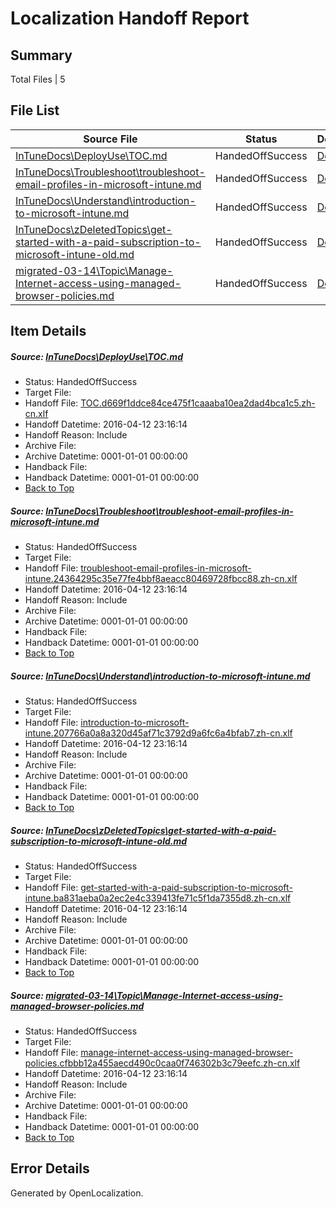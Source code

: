 # <a name='report-top'></a> Localization Handoff Report

## Summary
 Total Files | 5

## File List
 Source File | Status | Details 
 ----------- | ------ | ------- 
 [InTuneDocs\DeployUse\TOC.md](https://github.com/Microsoft/IntuneDocs-pr/blob/c7773d61104b212c0a37abfdd2fedda8345df20c/InTuneDocs/DeployUse/TOC.md) | HandedOffSuccess | [Details](#92c650dc4ad6f52575bc7022c350abb69a7b7779284)
 [InTuneDocs\Troubleshoot\troubleshoot-email-profiles-in-microsoft-intune.md](https://github.com/Microsoft/IntuneDocs-pr/blob/fa77a78c576696ee18e64681fffc4c0bf5e26b29/InTuneDocs/Troubleshoot/troubleshoot-email-profiles-in-microsoft-intune.md) | HandedOffSuccess | [Details](#2065cca69c9f81e361744a243daaa3cc26a702751150)
 [InTuneDocs\Understand\introduction-to-microsoft-intune.md](https://github.com/Microsoft/IntuneDocs-pr/blob/94d7639b88ef8c1de0a876ce05fa3a6f94eba2f6/InTuneDocs/Understand/introduction-to-microsoft-intune.md) | HandedOffSuccess | [Details](#0c542a53ee712c9ab855455b5b39743648d47d7f1172)
 [InTuneDocs\zDeletedTopics\get-started-with-a-paid-subscription-to-microsoft-intune-old.md](https://github.com/Microsoft/IntuneDocs-pr/blob/c7773d61104b212c0a37abfdd2fedda8345df20c/InTuneDocs/zDeletedTopics/get-started-with-a-paid-subscription-to-microsoft-intune-old.md) | HandedOffSuccess | [Details](#1f70c7f8f2a8405f752706db5e7969fbce0ca03e1389)
 [migrated-03-14\Topic\Manage-Internet-access-using-managed-browser-policies.md](https://github.com/Microsoft/IntuneDocs-pr/blob/c7773d61104b212c0a37abfdd2fedda8345df20c/migrated-03-14/Topic/Manage-Internet-access-using-managed-browser-policies.md) | HandedOffSuccess | [Details](#23cba0278d75843f988320a398c0443f4bb2c9722122)

## Item Details
##### <a name='92c650dc4ad6f52575bc7022c350abb69a7b7779284'></a> Source: [InTuneDocs\DeployUse\TOC.md](https://github.com/Microsoft/IntuneDocs-pr/blob/c7773d61104b212c0a37abfdd2fedda8345df20c/InTuneDocs/DeployUse/TOC.md)
* Status: HandedOffSuccess
* Target File: 
* Handoff File: [TOC.d669f1ddce84ce475f1caaaba10ea2dad4bca1c5.zh-cn.xlf](https://github.com/Microsoft/EM.handoff/blob/f8ba50e0ad83074ba3a6290bef7eecdfd1022d31/ol-handoff/Microsoft/IntuneDocs-pr.zh-cn/master/TOC.d669f1ddce84ce475f1caaaba10ea2dad4bca1c5.zh-cn.xlf)
* Handoff Datetime: 2016-04-12 23:16:14
* Handoff Reason: Include
* Archive File: 
* Archive Datetime: 0001-01-01 00:00:00
* Handback File: 
* Handback Datetime: 0001-01-01 00:00:00
* [Back to Top](#report-top)

##### <a name='2065cca69c9f81e361744a243daaa3cc26a702751150'></a> Source: [InTuneDocs\Troubleshoot\troubleshoot-email-profiles-in-microsoft-intune.md](https://github.com/Microsoft/IntuneDocs-pr/blob/fa77a78c576696ee18e64681fffc4c0bf5e26b29/InTuneDocs/Troubleshoot/troubleshoot-email-profiles-in-microsoft-intune.md)
* Status: HandedOffSuccess
* Target File: 
* Handoff File: [troubleshoot-email-profiles-in-microsoft-intune.24364295c35e77fe4bbf8aeacc80469728fbcc88.zh-cn.xlf](https://github.com/Microsoft/EM.handoff/blob/f8ba50e0ad83074ba3a6290bef7eecdfd1022d31/ol-handoff/Microsoft/IntuneDocs-pr.zh-cn/master/troubleshoot-email-profiles-in-microsoft-intune.24364295c35e77fe4bbf8aeacc80469728fbcc88.zh-cn.xlf)
* Handoff Datetime: 2016-04-12 23:16:14
* Handoff Reason: Include
* Archive File: 
* Archive Datetime: 0001-01-01 00:00:00
* Handback File: 
* Handback Datetime: 0001-01-01 00:00:00
* [Back to Top](#report-top)

##### <a name='0c542a53ee712c9ab855455b5b39743648d47d7f1172'></a> Source: [InTuneDocs\Understand\introduction-to-microsoft-intune.md](https://github.com/Microsoft/IntuneDocs-pr/blob/94d7639b88ef8c1de0a876ce05fa3a6f94eba2f6/InTuneDocs/Understand/introduction-to-microsoft-intune.md)
* Status: HandedOffSuccess
* Target File: 
* Handoff File: [introduction-to-microsoft-intune.207766a0a8a320d45af71c3792d9a6fc6a4bfab7.zh-cn.xlf](https://github.com/Microsoft/EM.handoff/blob/f8ba50e0ad83074ba3a6290bef7eecdfd1022d31/ol-handoff/Microsoft/IntuneDocs-pr.zh-cn/master/introduction-to-microsoft-intune.207766a0a8a320d45af71c3792d9a6fc6a4bfab7.zh-cn.xlf)
* Handoff Datetime: 2016-04-12 23:16:14
* Handoff Reason: Include
* Archive File: 
* Archive Datetime: 0001-01-01 00:00:00
* Handback File: 
* Handback Datetime: 0001-01-01 00:00:00
* [Back to Top](#report-top)

##### <a name='1f70c7f8f2a8405f752706db5e7969fbce0ca03e1389'></a> Source: [InTuneDocs\zDeletedTopics\get-started-with-a-paid-subscription-to-microsoft-intune-old.md](https://github.com/Microsoft/IntuneDocs-pr/blob/c7773d61104b212c0a37abfdd2fedda8345df20c/InTuneDocs/zDeletedTopics/get-started-with-a-paid-subscription-to-microsoft-intune-old.md)
* Status: HandedOffSuccess
* Target File: 
* Handoff File: [get-started-with-a-paid-subscription-to-microsoft-intune.ba831aeba0a2ec2e4c339413fe71c5f1da7355d8.zh-cn.xlf](https://github.com/Microsoft/EM.handoff/blob/f8ba50e0ad83074ba3a6290bef7eecdfd1022d31/ol-handoff/Microsoft/IntuneDocs-pr.zh-cn/master/get-started-with-a-paid-subscription-to-microsoft-intune.ba831aeba0a2ec2e4c339413fe71c5f1da7355d8.zh-cn.xlf)
* Handoff Datetime: 2016-04-12 23:16:14
* Handoff Reason: Include
* Archive File: 
* Archive Datetime: 0001-01-01 00:00:00
* Handback File: 
* Handback Datetime: 0001-01-01 00:00:00
* [Back to Top](#report-top)

##### <a name='23cba0278d75843f988320a398c0443f4bb2c9722122'></a> Source: [migrated-03-14\Topic\Manage-Internet-access-using-managed-browser-policies.md](https://github.com/Microsoft/IntuneDocs-pr/blob/c7773d61104b212c0a37abfdd2fedda8345df20c/migrated-03-14/Topic/Manage-Internet-access-using-managed-browser-policies.md)
* Status: HandedOffSuccess
* Target File: 
* Handoff File: [manage-internet-access-using-managed-browser-policies.cfbbb12a455aecd490c0caa0f746302b3c79eefc.zh-cn.xlf](https://github.com/Microsoft/EM.handoff/blob/f8ba50e0ad83074ba3a6290bef7eecdfd1022d31/ol-handoff/Microsoft/IntuneDocs-pr.zh-cn/master/manage-internet-access-using-managed-browser-policies.cfbbb12a455aecd490c0caa0f746302b3c79eefc.zh-cn.xlf)
* Handoff Datetime: 2016-04-12 23:16:14
* Handoff Reason: Include
* Archive File: 
* Archive Datetime: 0001-01-01 00:00:00
* Handback File: 
* Handback Datetime: 0001-01-01 00:00:00
* [Back to Top](#report-top)


## Error Details

Generated by OpenLocalization.
